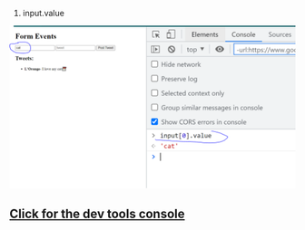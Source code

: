 1) input.value

 
![dev tools console](./input-value.PNG)


## [Click for the dev tools console](https://verson-tech.github.io/FormEvents/)